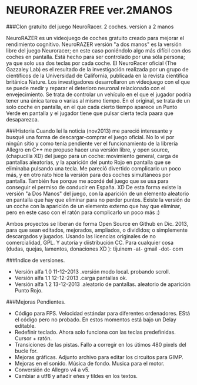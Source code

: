 NEURORAZER FREE ver.2MANOS
==========================

###Clon gratuito del juego NeuroRacer. 2 coches. version a 2 manos

NeuroRAZER es un videojuego de coches gratuito creado para mejorar el rendimiento cognitivo. 
NeuroRAZER versión "a dos manos" es la versión libre del juego Neuroracer; en este caso poniéndolo algo más difícil con dos coches en pantalla. Está hecho para ser controlado por una sóla persona; ya que solo usa dos teclas por cada coche.
El NeuroRacer oficial (The Gazzaley Lab) es el resultado de la investigación realizada por un grupo de científicos de la Universidad de California, publicada en la revista científica británica Nature. Los investigadores desarrollaron un videojuego con el que se puede medir y reparar el deterioro neuronal relacionado con el envejecimiento. Se trata de controlar un vehículo en el que el jugador podría tener una única tarea o varias al mismo tiempo. En el original, se trata de un solo coche en pantalla, en el que cada cierto tiempo aparece un Punto Verde en pantalla y el jugador tiene que pulsar cierta tecla paara que desaparezca.

###Historia
Cuando leí la noticia (nov2013) me pareció interesante y busqué una forma de descargar-comprar el juego oficial. No lo vi por ningún sitio y como tenía pendiente ver el funcionamiento de la librería Allegro en C++ me propuse hacer una versión libre, y open source, (chapucilla  XD) del juego para un coche: movimiento general, carga de pantallas aleatorias, y la aparición del punto Rojo en pantalla que se eliminaba pulsando una tecla.  Me parecíó divertido complicarlo un poco más, y en otro rato hice la versión para dos coches simultáneos por pantalla. También fue porque me acordé del juego que se usa para conseguir el permiso de conducir en España. XD
De esta forma existe la versión "a Dos Manos" del juego, con la aparición de un elemento aleatorio en pantalla que hay que eliminar para no perder puntos. Existe la versión de un coche con la aparición de un elemento externo que hay que eliminar, pero en este caso con el ratón para complicarlo un poco más :)

Ambos proyectos se liberan de forma Open Source en Github en Dic. 2013, para que sean editados, mejorados, ampliados, o divididos; o simplemente descargados y jugados. Usando las licencias originales de no comercialidad, GPL. Y autoría y diistribución CC. Para cualquier cosa (dudas, quejas, lamentos, donaciones XD ): tijuinem -at- gmail -dot- com  


###Indice de versiones.
* Versión alfa 1.0  11-12-2013  .versión modo local. probando scroll.
* Versión alfa 1.1  12-12-2013  .carga pantallas ok.                                   
* Versión alfa 1.2  13-12-2013  .aleatorio de pantallas. aleatorio de aparición Punto Rojo.


###Mejoras Pendientes.
* Código para FPS. Velocidad estándar para diferentes ordenadores. EStá el código pero no probado. En estos momentos está bajo un Delay editable. 
* Redefinir teclado. Ahora solo funciona con las teclas predefinidas. Cursor + ratón.
* Transiciones de las pistas. Fallo a corregir en los útimos 480 pixels del bucle for.
* Mejoras gráficas. Adjunto archivo para editar los circuitos para GIMP.
* Mejoras en el sonido. Música de fondo. Musica para el motor. 
* Conversión de Allegro v4 a v5. 
* Cambiar a utf8 y añadir eñes y tildes en los textos.
